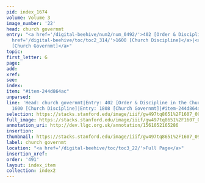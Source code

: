 ```yaml
---
pid: index_1674
volume: Volume 3
image_number: '22'
head: church governmt
entry: "<a href='/digital-beehive/num2/num_0492/'>402 [Order & Discipline in the Church]</a>|<a
  href='/digital-beehive/toc/toc2_314/'>1600 [Church Discipline]</a>|<a href='/digital-beehive/toc/toc2_347/'>1808
  [Church Governmt]</a>"
topic: 
first_letter: G
page: 
add: 
xref: 
see: 
index: 
item: "#item-244d864ac"
unparsed: 
line: 'Head: church governmt|Entry: 402 [Order & Discipline in the Church]|Entry:
  1600 [Church Discipline]|Entry: 1808 [Church Governmt]|#item-244d864ac'
selection: https://stacks.stanford.edu/image/iiif/gw497tq8651%2F1607_0965/1722,844,836,92/full/0/default.jpg
full_image: https://stacks.stanford.edu/image/iiif/gw497tq8651%2F1607_0965/full/full/0/default.jpg
annotation_uri: http://dev.llgc.org.uk/annotation/1561052165286
insertion: 
thumbnail: https://stacks.stanford.edu/image/iiif/gw497tq8651%2F1607_0965/1722,844,836,92/150,/0/default.jpg
label: church governmt
location: "<a href='/digital-beehive/toc/toc3_22/'>Full Page</a>"
insertion_xref: 
order: '491'
layout: index_item
collection: index2
---
```

